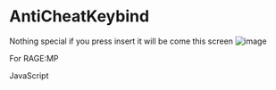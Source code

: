 # AntiCheatKeybind
Nothing special
if you press insert it will be come this screen
![image](https://user-images.githubusercontent.com/77588421/162491895-cd0ba1f3-8f65-499c-83a5-e40eb3d512c5.png)

For RAGE:MP

JavaScript
